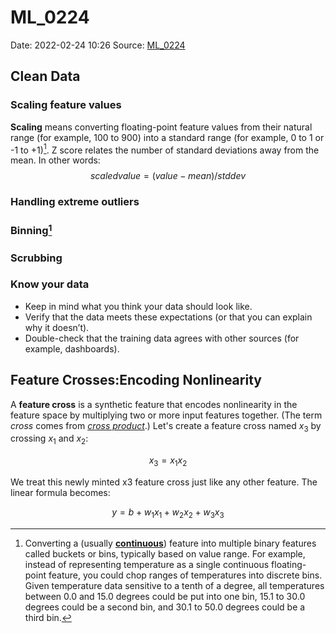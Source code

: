 
# ML_0224
Date: 2022-02-24 10:26
Source: [ML_0224]()

## Clean Data
### Scaling feature values
**Scaling** means converting floating-point feature values from their natural range (for example, 100 to 900) into a standard range (for example, 0 to 1 or -1 to +1)[<sup>1</sup>](#refer-anchor-1).
Z score relates the number of standard deviations away from the mean. In other words:$$ scaledvalue=(value-mean)/stddev$$
### Handling extreme outliers
### Binning[^1]

### Scrubbing
### Know your data
-   Keep in mind what you think your data should look like.
-   Verify that the data meets these expectations (or that you can explain why it doesn’t).
-   Double-check that the training data agrees with other sources (for example, dashboards).

## Feature Crosses:Encoding Nonlinearity
A **feature cross** is a synthetic feature that encodes nonlinearity in the feature space by multiplying two or more input features together. (The term _cross_ comes from [_cross product_](https://wikipedia.org/wiki/Cross_product).) Let's create a feature cross named $x_3$ by crossing $x_1$ and $x_2$:

$$x_3=x_1x_2$$

We treat this newly minted x3 feature cross just like any other feature. The linear formula becomes:

$$y=b+w_1x_1+w_2x_2+w_3x_3$$




[^1]: Converting a (usually [**continuous**](https://developers.google.com/machine-learning/glossary#continuous_feature)) feature into multiple binary features called buckets or bins, typically based on value range. For example, instead of representing temperature as a single continuous floating-point feature, you could chop ranges of temperatures into discrete bins. Given temperature data sensitive to a tenth of a degree, all temperatures between 0.0 and 15.0 degrees could be put into one bin, 15.1 to 30.0 degrees could be a second bin, and 30.1 to 50.0 degrees could be a third bin.

